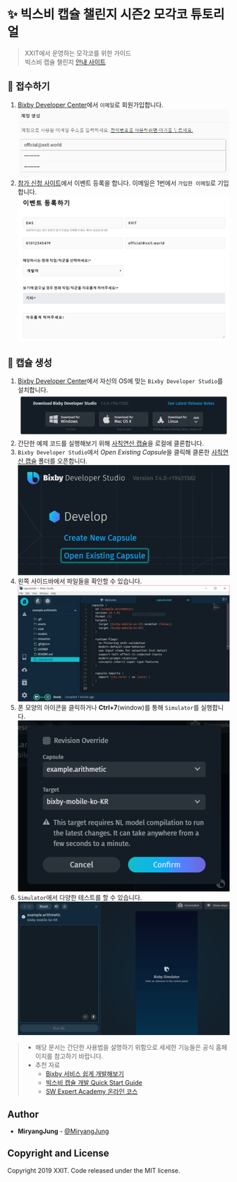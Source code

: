 # :sparkles: 빅스비 캡슐 챌린지 시즌2 모각코 튜토리얼
> XXIT에서 운영하는 모각코를 위한 가이드<br>
> 빅스비 캡슐 챌린지 [안내 사이트]

## :pushpin: 접수하기

1. [Bixby Developer Center]에서 `이메일`로 회원가입합니다.
![](Picture/1.PNG)
2. [참가 신청 사이트]에서 이벤트 등록을 합니다. 이메일은 1번에서 `가입한 이메일`로 기입합니다.
![](Picture/2.PNG)

## :rocket: 캡슐 생성

1. [Bixby Developer Center]에서 자신의 OS에 맞는 `Bixby Developer Studio`를 설치합니다.
![](Picture/3.PNG)
2. 간단한 예제 코드를 실행해보기 위해 [사칙연산 캡슐]을 로컬에 클론합니다.
3. `Bixby Developer Studio`에서 *Open Existing Capsule*을 클릭해 클론한 [사칙연산 캡슐] 폴더를 오픈합니다.
![](Picture/4.PNG)
4. 왼쪽 사이드바에서 파일들을 확인할 수 있습니다.
![](Picture/5.PNG)
5. 폰 모양의 아이콘을 클릭하거나 **Ctrl+7**(window)를 통해 `Simulator`를 실행합니다.
![](Picture/6.PNG)
6. `Simulator`에서 다양한 테스트를 할 수 있습니다.
![](Picture/7.gif)


> - 해당 문서는 간단한 사용법을 설명하기 위함으로 세세한 기능들은 공식 홈페이지를 참고하기 바랍니다.
> - 추천 자료
>   - [Bixby 서비스 쉽게 개발해보기]
>   - [빅스비 캡슐 개발 Quick Start Guide]
>   - [SW Expert Academy 온라인 코스]

## Author
* **MiryangJung** - [@MiryangJung](https://github.com/MiryangJung)

## Copyright and License

Copyright 2019 XXIT. Code released under the MIT license.

<!-- Link -->
[안내 사이트]: https://bixby.developer.samsung.com/newsroom/ko-kr/%EA%B3%B5%EC%A7%80-%E2%80%98%EB%B9%85%EC%8A%A4%EB%B9%84-%EC%BA%A1%EC%8A%90-%EC%B1%8C%EB%A6%B0%EC%A7%80-%EC%8B%9C%EC%A6%8C2-%EC%B0%B8%EA%B0%80-%EC%8B%A0%EC%B2%AD-%EC%A0%91%EC%88%98-%EC%8B%9C%EC%9E%91-%EB%8B%A4%EC%8B%9C-%EB%8F%84%EC%A0%84%ED%95%98%EC%84%B8%EC%9A%94
[Bixby Developer Center]: https://bixbydevelopers.com/
[참가 신청 사이트]: https://bixby.developer.samsung.com/events/ko-kr/%EC%BA%A1%EC%8A%90-%EC%B1%8C%EB%A6%B0%EC%A7%80-%EC%B0%B8%EA%B0%80-%EC%8B%A0%EC%B2%AD-%EC%A0%91%EC%88%98%ED%95%98%EA%B8%B0
[Bixby 서비스 쉽게 개발해보기]: https://bixby.developer.samsung.com/newsroom/ko-kr/튜토리얼-Bixby-서비스-쉽게-개발해보기
[빅스비 캡슐 개발 Quick Start Guide]: https://bixby.developer.samsung.com/newsroom/ko-kr/%EB%B9%85%EC%8A%A4%EB%B9%84%EC%BA%A1%EC%8A%90%EC%B1%8C%EB%A6%B0%EC%A7%80-%EC%8B%9C%EC%A6%8C2-%EB%B9%85%EC%8A%A4%EB%B9%84-%EC%BA%A1%EC%8A%90-%EA%B0%9C%EB%B0%9C-Quick-Start-Guide
[SW Expert Academy 온라인 코스]: https://swexpertacademy.com/main/learn/course/subjectList.do?courseId=BIXBY_CAPSULE
[사칙연산 캡슐]: https://github.com/bixbydevelopers/capsule-sample-arithmetic-KR
